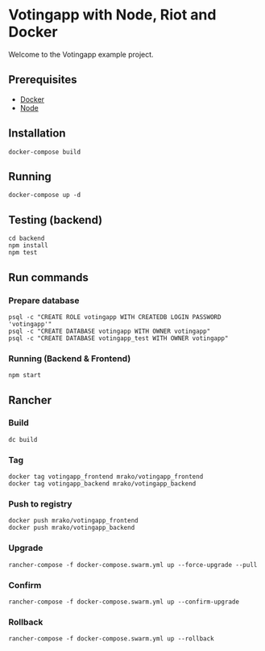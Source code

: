 # Votingapp with Node, Riot and Docker

Welcome to the Votingapp example project.

## Prerequisites

* [Docker](https://www.docker.com/)
* [Node](https://nodejs.org/)

## Installation

    docker-compose build

## Running

    docker-compose up -d

## Testing (backend)

    cd backend
    npm install
    npm test

## Run commands

### Prepare database

    psql -c "CREATE ROLE votingapp WITH CREATEDB LOGIN PASSWORD 'votingapp'"
    psql -c "CREATE DATABASE votingapp WITH OWNER votingapp"
    psql -c "CREATE DATABASE votingapp_test WITH OWNER votingapp"

### Running (Backend & Frontend)

    npm start

## Rancher

### Build

    dc build

### Tag

    docker tag votingapp_frontend mrako/votingapp_frontend
    docker tag votingapp_backend mrako/votingapp_backend

### Push to registry

    docker push mrako/votingapp_frontend
    docker push mrako/votingapp_backend

### Upgrade

    rancher-compose -f docker-compose.swarm.yml up --force-upgrade --pull

### Confirm

    rancher-compose -f docker-compose.swarm.yml up --confirm-upgrade

### Rollback

    rancher-compose -f docker-compose.swarm.yml up --rollback

